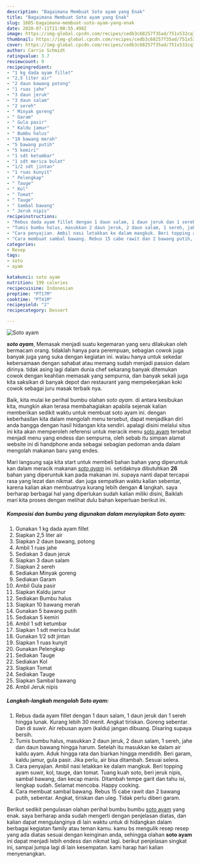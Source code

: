 ```yaml
---
description: "Bagaimana Membuat Soto ayam yang Enak"
title: "Bagaimana Membuat Soto ayam yang Enak"
slug: 1605-bagaimana-membuat-soto-ayam-yang-enak
date: 2020-07-11T21:00:55.498Z
image: https://img-global.cpcdn.com/recipes/cedb3c68257f35ad/751x532cq70/soto-ayam-foto-resep-utama.jpg
thumbnail: https://img-global.cpcdn.com/recipes/cedb3c68257f35ad/751x532cq70/soto-ayam-foto-resep-utama.jpg
cover: https://img-global.cpcdn.com/recipes/cedb3c68257f35ad/751x532cq70/soto-ayam-foto-resep-utama.jpg
author: Carrie Schmidt
ratingvalue: 3.7
reviewcount: 9
recipeingredient:
- "1 kg dada ayam fillet"
- "2,5 liter air"
- "2 daun bawang potong"
- "1 ruas jahe"
- "3 daun jeruk"
- "3 daun salam"
- "2 sereh"
- " Minyak goreng"
- " Garam"
- " Gula pasir"
- " Kaldu jamur"
- " Bumbu halus"
- "10 bawang merah"
- "5 bawang putih"
- "5 kemiri"
- "1 sdt ketumbar"
- "1 sdt merica bulat"
- "1/2 sdt jintan"
- "1 ruas kunyit"
- " Pelengkap"
- " Tauge"
- " Kol"
- " Tomat"
- " Tauge"
- " Sambal bawang"
- " Jeruk nipis"
recipeinstructions:
- "Rebus dada ayam fillet dengan 1 daun salam, 1 daun jeruk dan 1 sereh hingga lunak. Kurang lebih 30 menit. Angkat tiriskan. Goreng sebentar. Dan di suwir. Air rebusan ayam (kaldu) jangan dibuang. Disaring supaya bersih."
- "Tumis bumbu halus, masukkan 2 daun jeruk, 2 daun salam, 1 sereh, jahe dan daun bawang hingga harum. Setelah itu masukkan ke dalam air kaldu ayam. Aduk hingga rata dan biarkan hingga mendidih. Beri garam, kaldu jamur, gula pasir. Jika perlu, air bisa ditambah. Sesuai selera."
- "Cara penyajian. Ambil nasi letakkan ke dalam mangkuk. Beri topping ayam suwir, kol, tauge, dan tomat. Tuang kuah soto, beri jeruk nipis, sambal bawang, dan kecap manis. Ditambah tempe garit dan tahu isi, lengkap sudah. Selamat mencoba. Happy cooking."
- "Cara membuat sambal bawang. Rebus 15 cabe rawit dan 2 bawang putih, sebentar. Angkat, tiriskan dan uleg. Tidak perlu diberi garam."
categories:
- Resep
tags:
- soto
- ayam

katakunci: soto ayam 
nutrition: 199 calories
recipecuisine: Indonesian
preptime: "PT17M"
cooktime: "PT41M"
recipeyield: "2"
recipecategory: Dessert

---
```



![Soto ayam](https://img-global.cpcdn.com/recipes/cedb3c68257f35ad/751x532cq70/soto-ayam-foto-resep-utama.jpg)

<b><i>soto ayam</i></b>, Memasak menjadi suatu kegemaran yang seru dilakukan oleh bermacam orang. tidaklah hanya para perempuan, sebagian cowok juga banyak juga yang suka dengan kegiatan ini. walau hanya untuk sekedar kebersamaan dengan sahabat atau memang sudah menjadi passion dalam dirinya. tidak asing lagi dalam dunia chef sekarang banyak ditemukan cowok dengan keahlian memasak yang sempurna, dan banyak sekali juga kita saksikan di banyak depot dan restaurant yang mempekerjakan koki cowok sebagai juru masak terbaik nya.



Baik, kita mulai ke perihal bumbu olahan <i>soto ayam</i>. di antara kesibukan kita, mungkin akan terasa membahagiakan apabila sejenak kalian memberikan sedikit waktu untuk membuat soto ayam ini. dengan keberhasilan kita dalam mengolah menu tersebut, dapat menjadikan diri anda bangga dengan hasil hidangan kita sendiri. apalagi disini melalui situs ini kita akan memperoleh referensi untuk meracik menu <u>soto ayam</u> tersebut menjadi menu yang endess dan sempurna, oleh sebab itu simpan alamat website ini di handphone anda sebagai sebagian pedoman anda dalam mengolah makanan baru yang endes.


Mari langsung saja kita start untuk membeli bahan bahan yang diperuntuk kan dalam meracik makanan <u><i>soto ayam</i></u> ini. setidaknya dibutuhkan <b>26</b> bahan yang diperuntuk kan pada makanan ini. supaya nanti dapat tercapai rasa yang lezat dan nikmat. dan juga sempatkan waktu kalian sebentar, karena kalian akan membuatnya kurang lebih dengan <b>4</b> langkah. saya berharap berbagai hal yang diperlukan sudah kalian miliki disini, Baiklah mari kita proses dengan melihat dulu bahan keperluan berikut ini.

<!--inarticleads1-->

##### Komposisi dan bumbu yang digunakan dalam menyiapkan Soto ayam:

1. Gunakan 1 kg dada ayam fillet
1. Siapkan 2,5 liter air
1. Siapkan 2 daun bawang, potong
1. Ambil 1 ruas jahe
1. Sediakan 3 daun jeruk
1. Siapkan 3 daun salam
1. Siapkan 2 sereh
1. Sediakan  Minyak goreng
1. Sediakan  Garam
1. Ambil  Gula pasir
1. Siapkan  Kaldu jamur
1. Sediakan  Bumbu halus
1. Siapkan 10 bawang merah
1. Gunakan 5 bawang putih
1. Sediakan 5 kemiri
1. Ambil 1 sdt ketumbar
1. Siapkan 1 sdt merica bulat
1. Gunakan 1/2 sdt jintan
1. Siapkan 1 ruas kunyit
1. Gunakan  Pelengkap
1. Sediakan  Tauge
1. Sediakan  Kol
1. Siapkan  Tomat
1. Sediakan  Tauge
1. Siapkan  Sambal bawang
1. Ambil  Jeruk nipis




<!--inarticleads2-->

##### Langkah-langkah mengolah Soto ayam:

1. Rebus dada ayam fillet dengan 1 daun salam, 1 daun jeruk dan 1 sereh hingga lunak. Kurang lebih 30 menit. Angkat tiriskan. Goreng sebentar. Dan di suwir. Air rebusan ayam (kaldu) jangan dibuang. Disaring supaya bersih.
1. Tumis bumbu halus, masukkan 2 daun jeruk, 2 daun salam, 1 sereh, jahe dan daun bawang hingga harum. Setelah itu masukkan ke dalam air kaldu ayam. Aduk hingga rata dan biarkan hingga mendidih. Beri garam, kaldu jamur, gula pasir. Jika perlu, air bisa ditambah. Sesuai selera.
1. Cara penyajian. Ambil nasi letakkan ke dalam mangkuk. Beri topping ayam suwir, kol, tauge, dan tomat. Tuang kuah soto, beri jeruk nipis, sambal bawang, dan kecap manis. Ditambah tempe garit dan tahu isi, lengkap sudah. Selamat mencoba. Happy cooking.
1. Cara membuat sambal bawang. Rebus 15 cabe rawit dan 2 bawang putih, sebentar. Angkat, tiriskan dan uleg. Tidak perlu diberi garam.




Berikut sedikit pengulasan olahan perihal bumbu bumbu <u>soto ayam</u> yang enak. saya berharap anda sudah mengerti dengan penjelasan diatas, dan kalian dapat mengulanginya di lain waktu untuk di hidangkan dalam berbagai kegiatan family atau teman kamu. kamu bs mengulik resep resep yang ada diatas sesuai dengan keinginan anda, sehingga olahan <b>soto ayam</b> ini dapat menjadi lebih endess dan nikmat lagi. berikut penjelasan singkat ini, sampai jumpa lagi di lain kesempatan. kami harap hari kalian menyenangkan.
